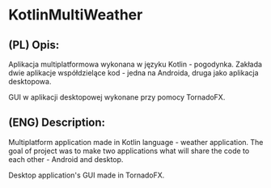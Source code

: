 # KotlinMultiWeather

## (PL) Opis:
Aplikacja multiplatformowa wykonana w języku Kotlin - pogodynka. 
Zakłada dwie aplikacje współdzielące kod - jedna na Androida, druga jako aplikacja desktopowa.

GUI w aplikacji desktopowej wykonane przy pomocy TornadoFX.

## (ENG) Description:
Multiplatform application made in Kotlin language - weather application.
The goal of project was to make two applications what will share the code to each other - Android and desktop.

Desktop application's GUI made in TornadoFX.
